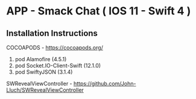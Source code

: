 # APP - Smack Chat ( IOS 11 - Swift 4 )

## Installation Instructions

COCOAPODS - https://cocoapods.org/

1. pod Alamofire (4.5.1)
2. pod Socket.IO-Client-Swift (12.1.0)
3. pod SwiftyJSON (3.1.4)

SWRevealViewController - https://github.com/John-Lluch/SWRevealViewController